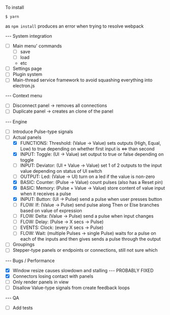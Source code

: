 To install

    $ yarn

as ```npm install``` produces an error when trying to resolve webpack


--- System integration

- [ ] Main menu' commands
    - [ ] save
    - [ ] load
    - etc
- [ ] Settings page
- [ ] Plugin system
- [ ] Main-thread service framework to avoid squashing everything into electron.js

--- Context menu

- [ ] Disconnect panel -> removes all connections
- [ ] Duplicate panel -> creates an clone of the panel

--- Engine

- [ ] Introduce Pulse-type signals
- [ ] Actual panels
    - [x] FUNCTIONS: Threshold: (Value -> Value) sets outputs (High, Equal, Low) to true depending on whether first input is <=> than second
    - [x] INPUT: Toggle: (UI -> Value) set output to true or false depending on toggle
    - [ ] INPUT: Deviator: (UI + Value -> Value) set 1 of 2 outputs to the input value depending on status of UI switch
    - [ ] OUTPUT: Led: (Value -> UI) turn on a led if the value is non-zero
    - [x] BASIC: Counter: (Pulse -> Value) count pulses (also has a Reset pin)
    - [x] BASIC: Memory: (Pulse + Value -> Value) store content of value input when it receives a pulse
    - [x] INPUT: Button: (UI -> Pulse) send a pulse when user presses button
    - [ ] FLOW: If: (Value -> Pulse) send pulse along Then or Else branches based on value of expression
    - [ ] FLOW: Delta: (Value -> Pulse) send a pulse when input changes
    - [ ] FLOW: Delay: (Pulse -> X secs -> Pulse)
    - [ ] EVENTS: Clock: (every X secs -> Pulse)
    - [ ] FLOW: Wait: (multiple Pulses -> single Pulse) waits for a pulse on each of the inputs and then gives sends a pulse through the output
- [ ] Groupings
- [ ] Stepper-type panels or endpoints or connections, still not sure which

--- Bugs / Performance

- [x] Window resize causes slowdown and stalling --- PROBABLY FIXED
- [x] Connectors losing contact with panels
- [ ] Only render panels in view
- [ ] Disallow Value-type signals from create feedback loops

--- QA

- [ ] Add tests